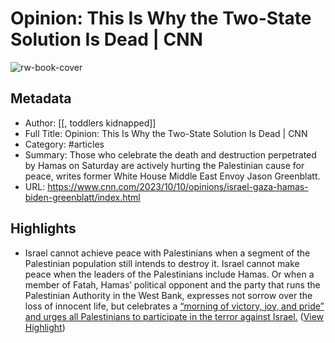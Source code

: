# Opinion: This Is Why the Two-State Solution Is Dead | CNN

![rw-book-cover](https://readwise-assets.s3.amazonaws.com/media/uploaded_book_covers/profile_981205/231010134807-01-ashkelon-rocket-aftermath-100923.jpg)

## Metadata
- Author: [[, toddlers kidnapped]]
- Full Title: Opinion: This Is Why the Two-State Solution Is Dead | CNN
- Category: #articles
- Summary: Those who celebrate the death and destruction perpetrated by Hamas on Saturday are actively hurting the Palestinian cause for peace, writes former White House Middle East Envoy Jason Greenblatt.
- URL: https://www.cnn.com/2023/10/10/opinions/israel-gaza-hamas-biden-greenblatt/index.html

## Highlights
- Israel cannot achieve peace with Palestinians when a segment of the Palestinian population still intends to destroy it. Israel cannot make peace when the leaders of the Palestinians include Hamas. Or when a member of Fatah, Hamas’ political opponent and the party that runs the Palestinian Authority in the West Bank, expresses not sorrow over the loss of innocent life, but celebrates a [“morning of victory, joy, and pride” and urges all Palestinians to participate in the terror against Israel.](https://www.algemeiner.com/2023/10/09/fatah-calls-to-expand-war-to-west-bank-confrontation-in-all-arenas/) ([View Highlight](https://read.readwise.io/read/01hcfje07wtaw468bxkbh7c4cn))

